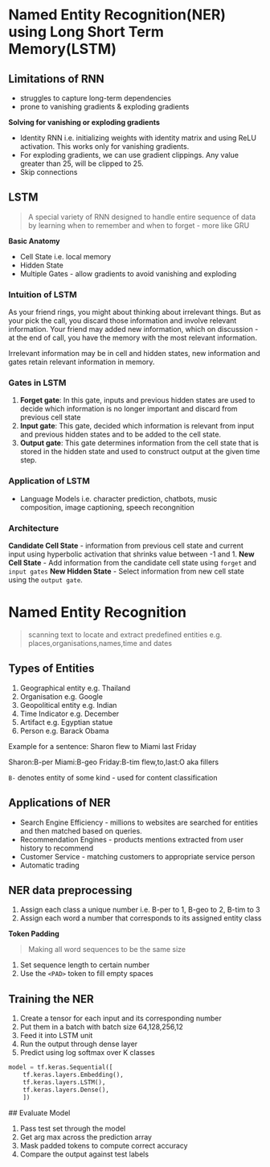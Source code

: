 # Named Entity Recognition(NER) using Long Short Term Memory(LSTM)

## Limitations of RNN
- struggles to capture long-term dependencies
- prone to vanishing gradients & exploding gradients

**Solving for vanishing or exploding gradients**
- Identity RNN i.e. initializing weights with identity matrix and using ReLU activation. This works only for vanishing gradients.
- For exploding gradients, we can use gradient clippings. Any value greater than 25, will be clipped to 25.
- Skip connections

## LSTM
> A special variety of RNN designed to handle entire sequence of data by learning when to remember and when to forget - more like GRU

**Basic Anatomy**
- Cell State i.e. local memory
- Hidden State
- Multiple Gates - allow gradients to avoid vanishing and exploding

### Intuition of LSTM

As your friend rings, you might about thinking about irrelevant things. But as your pick the call, you discard those information and involve relevant information. Your friend may added new information, which on discussion - at the end of call, you have the memory with the most relevant information.

Irrelevant information may be in cell and hidden states, new information and gates retain relevant information in memory.

### Gates in LSTM

1. **Forget gate**: In this gate, inputs and previous hidden states are used to decide which information is no longer important and discard from previous cell state
2. **Input gate**: This gate, decided which information is relevant from input and previous hidden states and to be added to the cell state.
3. **Output gate**: This gate determines information from the cell state that is stored in the hidden state and used to construct output at the given time step.

### Application of LSTM

- Language Models i.e. character prediction, chatbots, music composition, image captioning, speech recongnition

### Architecture

**Candidate Cell State** - information from previous cell state and current input using hyperbolic activation that shrinks value between -1 and 1.
**New Cell State** - Add information from the candidate cell state using `forget` and `input gates`
**New Hidden State** - Select information from new cell state using the `output gate`.


 # Named Entity Recognition
> scanning text to locate and extract predefined entities e.g. places,organisations,names,time and dates

## Types of Entities
1. Geographical entity e.g. Thailand
2. Organisation e.g. Google
3. Geopolitical entity e.g. Indian
4. Time Indicator e.g. December
5. Artifact e.g. Egyptian statue
6. Person e.g. Barack Obama

Example for a sentence: Sharon flew to Miami last Friday

Sharon:B-per
Miami:B-geo
Friday:B-tim
flew,to,last:O aka fillers

`B-` denotes entity of some kind - used for content classification

## Applications of NER
- Search Engine Efficiency - millions to websites are searched for entities and then matched based on queries.
- Recommendation Engines - products mentions extracted from user history to recommend
- Customer Service - matching customers to appropriate service person
- Automatic trading

## NER data preprocessing

1. Assign each class a unique number i.e. B-per to 1, B-geo to 2, B-tim to 3
2. Assign each word a number that corresponds to its assigned entity class

**Token Padding**
> Making all word sequences to be the same size

1. Set sequence length to certain number
2. Use the `<PAD>` token to fill empty spaces

## Training the NER

1. Create a tensor for each input and its corresponding number
2. Put them in a batch with batch size 64,128,256,12
3. Feed it into LSTM unit
4. Run the output through dense layer
5. Predict using log softmax over K classes

```python
model = tf.keras.Sequential([
    tf.keras.layers.Embedding(),
    tf.keras.layers.LSTM(),
    tf.keras.layers.Dense(),
    ])
```
## Evaluate Model
1. Pass test set through the model
2. Get arg max across the prediction array
3. Mask padded tokens to compute correct accuracy
4. Compare the output against test labels

